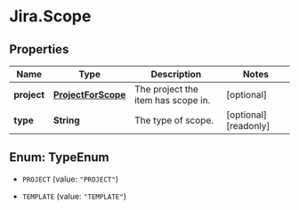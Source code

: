 # Jira.Scope

## Properties

Name | Type | Description | Notes
------------ | ------------- | ------------- | -------------
**project** | [**ProjectForScope**](ProjectForScope.md) | The project the item has scope in. | [optional] 
**type** | **String** | The type of scope. | [optional] [readonly] 



## Enum: TypeEnum


* `PROJECT` (value: `"PROJECT"`)

* `TEMPLATE` (value: `"TEMPLATE"`)




